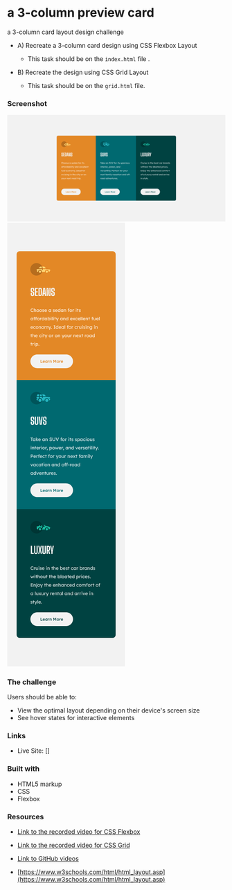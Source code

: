 # a 3-column preview card 

a 3-column card layout design challenge 

- A) Recreate a 3-column card design using CSS Flexbox  Layout
  - This task should be on the `index.html` file .

- B) Recreate the design using CSS Grid Layout  
  - This task should be on the `grid.html` file.

### Screenshot

![](./design/Desktop.png)
![](./design/Mobile.png)


### The challenge

Users should be able to:

- View the optimal layout depending on their device's screen size
- See hover states for interactive elements


### Links

- Live Site: []

### Built with

- HTML5 markup
- CSS 
- Flexbox


### Resources

- [Link to the recorded video for CSS Flexbox](https://www.youtube.com/watch?v=WUBnyr-9tug&feature=youtu.be)

- [Link to the recorded video for CSS Grid](https://www.youtube.com/watch?v=0xMQfnTU6oo)

- [Link to GitHub videos](https://youtube.com/playlist?list=PLxuUHF3OiqfVlhMh2XaA7gx_NaavKM7C9)

- [https://www.w3schools.com/html/html_layout.asp](https://www.w3schools.com/html/html_layout.asp)

